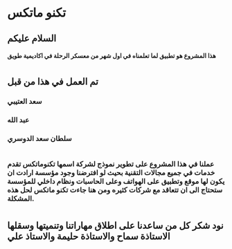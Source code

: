 # تكنو ماتكس
## السلام عليكم
#### هذا المشروع هو تطبيق لما تعلمناه في اول شهر من معسكر الرحلة في اكاديمية طويق
#
## تم العمل في هذا  من قبل 
### سعد العتيبي 
### عبد الله 
### سلطان سعد الدوسري
#
### عملنا في هذا المشروع على تطوير نموذج لشركة اسمها تكنوماتكس تقدم خدمات في جميع مجالات التقنية بحيث لو افترضنا وجود مؤسسة ارادت ان يكون لها موقع وتطبيق على الهواتف وعلى الحاسبات ونظام داخلي للمؤسسة ستحتاج الى ان تتعاقد مع شركات كثيره ومن هنا جاءت تكنو ماتكس لحل هذه المشكلة.
#
## نود شكر كل من ساعدنا على اطلاق مهاراتنا وتنميتها وسقلها الاستاذة سماح والاستاذة حليمة والاستاذ علي 